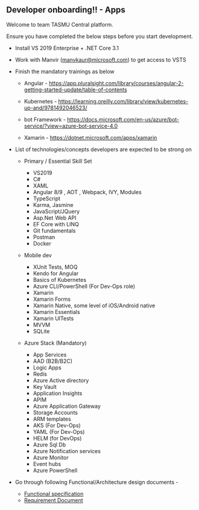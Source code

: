 ## **Developer onboarding!!** - Apps

Welcome to team TASMU Central platform. 

Ensure you have completed the below steps before you start development. 

- Install VS 2019 Enterprise + .NET Core 3.1 

- Work with Manvir (manvkaur@microsoft.com) to get access to VSTS 

- Finish the mandatory trainings as below  

  - Angular - https://app.pluralsight.com/library/courses/angular-2-getting-started-update/table-of-contents 

  - Kubernetes - https://learning.oreilly.com/library/view/kubernetes-up-and/9781492046523/ 

  - bot Framework - https://docs.microsoft.com/en-us/azure/bot-service/?view=azure-bot-service-4.0 

  - Xamarin - https://dotnet.microsoft.com/apps/xamarin 

- List of technologies/concepts developers are expected to be strong on  

  - Primary / Essential Skill Set 

    - VS2019 
    - C# 
    - XAML 
    - Angular 8/9 , AOT , Webpack, IVY, Modules 
    - TypeScript 
    - Karma, Jasmine 
    - JavaScript/JQuery 
    - Asp.Net  Web API 
    - EF Core with LINQ 
    - Git fundamentals 
    - Postman 
    - Docker
   
  - Mobile dev
    - XUnit Tests, MOQ
    - Kendo for Angular 
    - Basics of Kubernetes 
    - Azure CLI/PowerShell (For Dev-Ops role) 
    - Xamarin 
    - Xamarin Forms 
    - Xamarin Native, some level of iOS/Android native  
    - Xamarin Essentials 
    - Xamarin UITests 
    - MVVM 
    - SQLite 

  - Azure Stack (Mandatory) 
    - App Services
    - AAD (B2B/B2C)
    - Logic Apps
    - Redis
    - Azure Active directory
    - Key Vault
    - Application Insights
    - APIM
    - Azure Application Gateway
    - Storage Accounts 
    - ARM templates  
    - AKS (For Dev-Ops) 
    - YAML (For Dev-Ops) 
    - HELM (for DevOps)  
    - Azure Sql Db 
    - Azure Notification services  
    - Azure Monitor  
    - Event hubs 
    - Azure PowerShell 

- Go through following Functional/Architecture design documents - 
  - [Functional specification](https://microsofteur.sharepoint.com/teams/TASMUNationalPlatform-DeliveryStream-MicrosoftOnly/_layouts/15/Doc.aspx?sourcedoc=%7BA160C455-41DD-4028-B4A9-7D8710E7D4D1%7D&file=TASMU-Smart-Qatar-Central-Platform-functional-specification.docx&action=default&mobileredirect=true&CT=1589695281522&OR=ItemsView) 
  - [Requirement Document](https://microsofteur.sharepoint.com/teams/TASMUNationalPlatform-DeliveryStream-MicrosoftOnly/_layouts/15/Doc.aspx?sourcedoc=%7BC8E05259-B8B8-44E4-9FE6-048B5242AE50%7D&file=TASMU-Smart-Qatar-Central-Platform-requirements.docx&action=default&mobileredirect=true&CT=1589695422264&OR=ItemsView)
